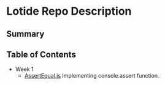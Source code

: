 # Lotide Repo Description
## Summary 

## Table of Contents
* Week 1
  * [AssertEqual.js](/assertEqual.js)
  Implementing console.assert function.